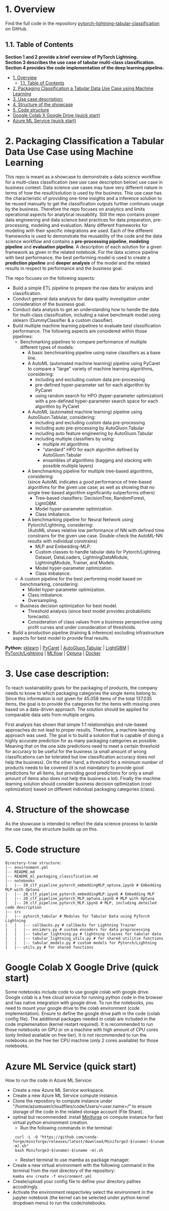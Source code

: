 # 1. Overview

Find the full code in the repository [pytorch-lightning-tabular-classification](https://github.com/tiefenthaler/pytorch-lightning-tabular-classification) on GitHub.

## 1.1. Table of Contents

**Section 1 and 2 provide a brief overview of PyTorch Lightning.**  
**Section 3 describes the use case of tabular multi-class classification.**  
**Section 4 provides the code implementation of the deep learning pipeline.**

- [1. Overview](#1-overview)
  - [1.1. Table of Contents](#11-table-of-contents)
- [2. Packaging Classification a Tabular Data Use Case using Machine Learning](#2-packaging-classification-a-tabular-data-use-case-using-machine-learning)
- [3. Use case description:](#3-use-case-description)
- [4. Structure of the showcase](#4-structure-of-the-showcase)
- [5. Code structure](#5-code-structure)
- [Google Colab X Google Drive (quick start)](#google-colab-x-google-drive-quick-start)
- [Azure ML Service (quick start)](#azure-ml-service-quick-start)

# 2. Packaging Classification a Tabular Data Use Case using Machine Learning

This repo is meant as a showcase to demonstrate a data science workflow for a multi-class classification (see use case description below) use case in business context. Data science use cases may have very different nature in terms of how the result/solution is used by the business. This use case has the characteristic of providing one-time insights and a inference solution to be reused manually to get the classification outputs further continues usage by the business. Therefore the repo focuses on analytics and limits operational aspects for analytical reusability. Still the repo contains proper data engineering and data science best practices for data preparation, pre-processing, modeling and evaluation. Many different frameworks for modeling with their specific integrations are used. Each of the different frameworks is used to demonstrate the reusability of the code and the data science workflow and contains a **pre-processing pipeline**, **modeling pipeline** and **evaluation pipeline**. A description of each solution for a given framework as given in the related notebook. For the data science pipeline with best performance, the best performing model is used to create a **prediction pipeline** and **deeper analysis** of the model and the related results in respect to performance and the business goal.

The repo focuses on the following aspects:

- Build a simple ETL pipeline to prepare the raw data for analysis and classification.
- Conduct general data analysis for data quality investigation under consideration of the business goal.
- Conduct data analysis to get an understanding how to handle the data for multi-class classification, including a naive benchmark model using sklearn (DummyClassifier & a custom classifier).
- Build multiple machine learning pipelines to evaluate best classification performance. The following aspects are considered within those pipelines:
  - Benchmarking pipelines to compare performance of multiple different types of models:
    - A basic benchmarking pipeline using naive classifiers as a base line.
    - A AutoML (automated machine learning) pipeline using PyCaret to compare a "large" variety of machine learning algorithms, considering:
      - including and excluding custom data pre-processing
      - pre-defined hyper-parameter set for each algorithm by PyCaret
      - using random search for HPO (hyper-parameter optimization) with a pre-defined hyper-parameter search space for each algorithm by PyCaret
    - A AutoML (automated machine learning) pipeline using AutoGluon.Tablular, considering:
      - including and excluding custom data pre-processing
      - including auto pre-processing by AutoGluon.Tabular
      - including auto feature engineering by AutoGluon.Tabular
      - including multiple classifiers by using:
        - multiple ml algorithms
        - "standard" HPO for each algorithm defined by AutoGluon.Tabular
        - ensambles of algorithms (bagging and stacking with possible multiple layers)
    - A benchmarking pipeline for multiple tree-based algorithms, considering:  
    (since AutoML indicates a good performance of tree-based algorithms for the given use case; as well as showing that no single tree-based algorithm significantly outperforms others)
      - Tree-based classifiers: DecisionTree, RandomForest, LightGBM.
      - Model hyper-parameter optimization.
      - Class imbalance.
    - A benchmarking pipeline for Neural Network using Pytorch/Lightning, considering:  
    (AutoML shows relative low performance of NN with defined time constrains for the given use case. Double-check the AutoML-NN results with individual constrains)
      - MLP and Embedding-MLP.
      - Custom classes to handle tabular data for Pytorch/Lightning Dataset, DataLoaders, LightningDataModule, LightningModule, Trainer, and Models.
      - Model hyper-parameter optimization.
      - Class imbalance.
  - A custom pipeline for the best performing model based on benchmarking, considering:
    - Model hyper-parameter optimization.
    - Class imbalance.
    - Oversampling.
  - Business decision optimization for best model.
    - Threshold analysis (since best model provides probabilistic forecasts).
    - Consideration of class values from a business perspective using profit curves and under consideration of thresholds.
- Build a production pipeline (training & inference) excluding infrastructure aspects for best model to provide final results.

**Python:** [sklearn](https://scikit-learn.org/stable/) | [PyCaret](https://pycaret.gitbook.io/docs) | [AutoGluon.Tabular](https://auto.gluon.ai/stable/tutorials/tabular/index.html) | [LightGBM](https://lightgbm.readthedocs.io/en/stable/) | [PyTorch/Lightning](https://lightning.ai/pytorch-lightning) | [MLflow](https://mlflow.org/) | [Optuna](https://optuna.org/) | [Docker](https://www.docker.com/)

# 3. Use case description:

To reach sustainability goals for the packaging of products, the company needs to know to which packaging categories the single items belong to. Since this information is not given for 45.058 items of the total 137.035 items, the goal is to provide the categories for the items with missing ones based on a data-driven approach. The solution should be applied for comparable data sets from multiple origins.

First analysis has shown that simple 1:1 relationships and rule-based approaches do not lead to proper results. Therefore, a machine learning approach was used. The goal is to build a solution that is capable of doing a highly accurate prediction for as many packaging categories as possible. Meaning that on the one side predictions need to meet a certain threshold for accuracy to be useful for the business (a small amount of wrong classifications can be tolerated but low classification accuracy does not help the business). On the other hand, a threshold for a minimum number of products needs to be covered (it is not mandatory to provide good predictions for all items, but providing good predictions for only a small amount of items also does not help the business a lot). Finally the machine learning solution should consider business decision optimization (cost optimization) based on different individual packaging categories (class).

# 4. Structure of the showcase
As the showcase is intended to reflect the data science process to tackle the use case, the structure builds up on this.

# 5. Code structure

```
Directory-tree structure:  
|-- environment.yml  
|-- README.md  
|-- README_ml_packaging_classification.md  
|-- notebooks  
|   |-- 20_clf_pipeline_pytorch_embeddingMLP_optuna.ipynb # Embedding MLP with Optuna  
|   |-- 20_clf_pipeline_pytorch_embeddingMLP.ipynb # Embedding MLP  
|   |-- 20_clf_pipeline_pytorch_MLP_optuna.ipynb # MLP with Optuna  
|   |-- 20_clf_pipeline_pytorch_MLP.ipynb # MLP, including deteiled code description  
|-- src  
|   |-- pytorch_tabular # Modules for Tabular Data using PyTorch Lightning
|   |   |-- callbacks.py # callbacks for Lightning Trainer  
|   |   |-- enciders.py # custom encoders for data preprocessing  
|   |   |-- tabular_lightning.py # lightning classes for tabular data  
|   |   |-- tabular_lightning_utils.py # for shared utilitie functions  
|   |   |-- tabular_models.py # custom models for Pytorch/Lightning  
|   |-- utils.py # for shared functions  
```

# Google Colab X Google Drive (quick start)

Some notebooks include code to use google colab with google drive.
Google colab is a free cloud service for running python code in the browser and has native integration with google drive.
To run the notebooks, you need to mount your google drive to the colab environment (code implementation).
Ensure to define the google drive path in the code (colab config file).
The additional packages needed in colab are included in the code implemenation (kernel restart required).
It is recommended to run those notebooks on GPU or on a machine with high amount of CPU cores (only limited available on free tier).
It is not recommended to run the notebooks on the free tier CPU machine (only 2 cores available) for those notebooks.

# Azure ML Service (quick start)

How to run the code in Azure ML Service:

- Create a new Azure ML Service workspace.
- Create a new Azure ML Service compute instance.
- Clone the repository to compute instance under "/home/azureuser/cloudfiles/code/Users/<user.name>/"
  to ensure storage of the code in the related storage account (File Share).
- optinal but recommended: install [Miniforge](https://github.com/conda-forge/miniforge) on compute instance for fast virtual python environment creation.
  - Run the following commands in the terminal:
   ```
    curl -L -O "https://github.com/conda-forge/miniforge/releases/latest/download/Miniforge3-$(uname)-$(uname -m).sh"
    bash Miniforge3-$(uname)-$(uname -m).sh
    ```
  - Restart terminal to use mamba as package manager.
- Create a new virtual environment with the following command in the terminal from the root directory of the repository:  
  ```mamba env create -f environment.yml```
- Create/upload your config file to define your directory pathes accodringly.
- Activate the environment respectivley select the environment in the jupyter notebook (the kernel can be selected under python kernel dropdown menu) to run the code/notebooks.
